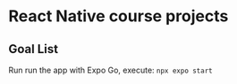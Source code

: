 # React Native course projects

## Goal List
Run run the app with Expo Go, execute:
`npx expo start`